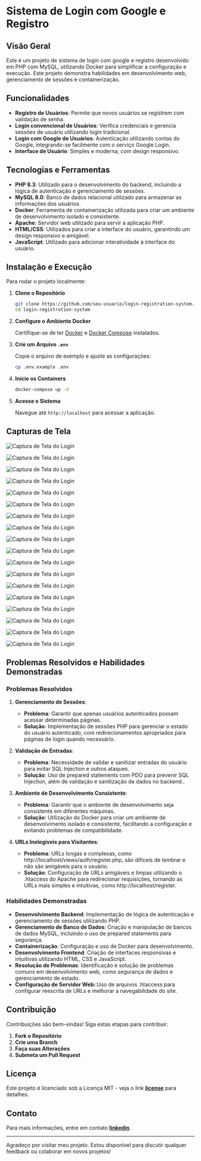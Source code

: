 # Sistema de Login com Google e Registro

## Visão Geral

Este é um projeto de sistema de login com google e registro desenvolvido em PHP com MySQL, utilizando Docker para simplificar a configuração e execução. Este projeto demonstra habilidades em desenvolvimento web, gerenciamento de sessões e containerização.

## Funcionalidades

- **Registro de Usuários**: Permite que novos usuários se registrem com validação de senha.
- **Login convencional de Usuários**: Verifica credenciais e gerencia sessões de usuário utilizando login tradicional.
- **Login com Google de Usuários**: Autenticação utilizando contas do Google, integrando-se facilmente com o serviço Google Login.
- **Interface de Usuário**: Simples e moderna, com design responsivo.

## Tecnologias e Ferramentas

- **PHP 8.3**: Utilizado para o desenvolvimento do backend, incluindo a lógica de autenticação e gerenciamento de sessões.
- **MySQL 8.0**: Banco de dados relacional utilizado para armazenar as informações dos usuários.
- **Docker**: Ferramenta de containerização utilizada para criar um ambiente de desenvolvimento isolado e consistente.
- **Apache**: Servidor web utilizado para servir a aplicação PHP.
- **HTML/CSS**: Utilizados para criar a interface do usuário, garantindo um design responsivo e amigável.
- **JavaScript**: Utilizado para adicionar interatividade à interface do usuário.

## Instalação e Execução

Para rodar o projeto localmente:

1. **Clone o Repositório**

    ```bash
    git clone https://github.com/seu-usuario/login-registration-system.git
    cd login-registration-system
    ```

2. **Configure o Ambiente Docker**

    Certifique-se de ter [Docker](https://docs.docker.com/get-docker/) e [Docker Compose](https://docs.docker.com/compose/install/) instalados.

3. **Crie um Arquivo `.env`**

    Copie o arquivo de exemplo e ajuste as configurações:

    ```bash
    cp .env.example .env
    ```

4. **Inicie os Containers**

    ```bash
    docker-compose up -d
    ```

5. **Acesse o Sistema**

    Navegue até `http://localhost` para acessar a aplicação.


## Capturas de Tela

![Captura de Tela do Login](https://github.com/user-attachments/assets/e9c78e33-1f08-438a-9355-4f8058bd86a3)

![Captura de Tela do Login](https://github.com/user-attachments/assets/eeb093db-b68d-4dad-90a7-d5a869517cdb)

![Captura de Tela do Login](https://github.com/user-attachments/assets/001d37dc-c9ea-4a5a-87bd-976bd5fb6b0c)

![Captura de Tela do Login](https://github.com/user-attachments/assets/ec668220-a7fc-464e-8f04-50d4f4667ed0)

![Captura de Tela do Login](https://github.com/user-attachments/assets/7a9791f1-41ad-4707-9570-c5a8096acf89)

![Captura de Tela do Login](https://github.com/user-attachments/assets/61c24d1d-1f94-40c3-8aca-df82fe0fefb3)

![Captura de Tela do Login](https://github.com/user-attachments/assets/b00a85dc-1351-44ef-acf8-aa70985789fd)

![Captura de Tela do Login](https://github.com/user-attachments/assets/a0618da6-8f5b-40eb-9ddc-cfacf50d03e3)

![Captura de Tela do Login](https://github.com/user-attachments/assets/78ab3e18-2765-4047-838a-3685350ab746)

![Captura de Tela do Login](https://github.com/user-attachments/assets/531e94fc-41e6-4f3f-9664-abb2ab12d10c)

![Captura de Tela do Login](https://github.com/user-attachments/assets/60b0d5be-093b-46f8-bc52-0a76b7e2c3b9)

![Captura de Tela do Login](https://github.com/user-attachments/assets/ddba6122-31a0-42bd-be66-df0125e7c57a)

![Captura de Tela do Login](https://github.com/user-attachments/assets/bd74488a-c367-483b-8d7f-7f67ea510851)

![Captura de Tela do Login](https://github.com/user-attachments/assets/ac48d618-68f6-4b58-90cc-5554e89049c4)

![Captura de Tela do Login](https://github.com/user-attachments/assets/d92699f3-fd6f-404d-90d8-20732166c9ae)

![Captura de Tela do Login](https://github.com/user-attachments/assets/36a13ba4-55b8-4a14-9340-ba59248d1bdd)

![Captura de Tela do Login](https://github.com/user-attachments/assets/c7f50596-133d-41be-b6ff-41e20db02ec6)

![Captura de Tela do Login](https://github.com/user-attachments/assets/2a0f052e-8e19-43de-b226-7b370ce8dae4)

## Problemas Resolvidos e Habilidades Demonstradas

### Problemas Resolvidos

1. **Gerenciamento de Sessões**:
    - **Problema**: Garantir que apenas usuários autenticados possam acessar determinadas páginas.
    - **Solução**: Implementação de sessões PHP para gerenciar o estado do usuário autenticado, com redirecionamentos apropriados para páginas de login quando necessário.

2. **Validação de Entradas**:
    - **Problema**: Necessidade de validar e sanitizar entradas do usuário para evitar SQL Injection e outros ataques.
    - **Solução**: Uso de prepared statements com PDO para prevenir SQL Injection, além de validação e sanitização de dados no backend..

3. **Ambiente de Desenvolvimento Consistente**:
    - **Problema**: Garantir que o ambiente de desenvolvimento seja consistente em diferentes máquinas.
    - **Solução**: Utilização do Docker para criar um ambiente de desenvolvimento isolado e consistente, facilitando a configuração e evitando problemas de compatibilidade.

4. **URLs Inelegíveis para Visitantes**:
    - **Problema**: URLs longas e complexas, como http://localhost/views/auth/register.php, são difíceis de lembrar e não são amigáveis para o usuário.
    - **Solução**: Configuração de URLs amigáveis e limpas utilizando o .htaccess do Apache para redirecionar requisições, tornando as URLs mais simples e intuitivas, como http://localhost/register.

### Habilidades Demonstradas

- **Desenvolvimento Backend**: Implementação de lógica de autenticação e gerenciamento de sessões utilizando PHP.
- **Gerenciamento de Banco de Dados**: Criação e manipulação de bancos de dados MySQL, incluindo o uso de prepared statements para segurança.
- **Containerização**: Configuração e uso de Docker para desenvolvimento.
- **Desenvolvimento Frontend**: Criação de interfaces responsivas e intuitivas utilizando HTML, CSS e JavaScript.
- **Resolução de Problemas**: Identificação e solução de problemas comuns em desenvolvimento web, como segurança de dados e gerenciamento de estado.
- **Configuração de Servidor Web:**:Uso de arquivos .htaccess para configurar reescrita de URLs e melhorar a navegabilidade do site.

## Contribuição

Contribuições são bem-vindas! Siga estas etapas para contribuir:

1. **Fork o Repositório**
2. **Crie uma Branch**
3. **Faça suas Alterações**
4. **Submeta um Pull Request**

## Licença

Este projeto é licenciado sob a Licença MIT - veja o link **[license](https://opensource.org/license/MIT)** para detalhes.

## Contato

Para mais informações, entre em contato **[linkedin](https://www.linkedin.com/in/brunoopetri)**.

---

Agradeço por visitar meu projeto. Estou disponível para discutir qualquer feedback ou colaborar em novos projetos!